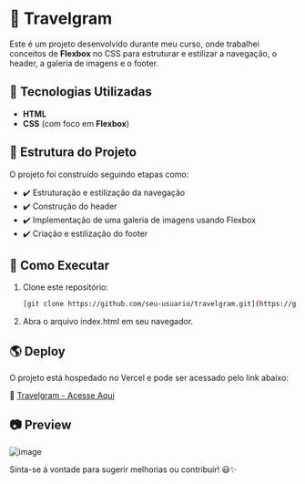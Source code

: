 # 📸 Travelgram  

Este é um projeto desenvolvido durante meu curso, onde trabalhei conceitos de **Flexbox** no CSS para estruturar e estilizar a navegação, o header, a galeria de imagens e o footer.  

## 🚀 Tecnologias Utilizadas  
- **HTML**  
- **CSS** (com foco em **Flexbox**)  

## 📁 Estrutura do Projeto  
O projeto foi construído seguindo etapas como:  

- ✔️ Estruturação e estilização da navegação  
- ✔️ Construção do header  
- ✔️ Implementação de uma galeria de imagens usando Flexbox  
- ✔️ Criação e estilização do footer  

## 📂 Como Executar  
1. Clone este repositório:  
   ```bash
   [git clone https://github.com/seu-usuario/travelgram.git](https://github.com/Buzetto/travelgram-rocketseat.git)
2. Abra o arquivo index.html em seu navegador.

## 🌎 Deploy
O projeto está hospedado no Vercel e pode ser acessado pelo link abaixo:

🔗 [Travelgram - Acesse Aqui](https://travelgram-rocketseat.vercel.app/)

## 📷 Preview

![image](https://github.com/user-attachments/assets/e30f4a1c-7172-4103-becf-191202ad22b8)


Sinta-se à vontade para sugerir melhorias ou contribuir! 😃✨
